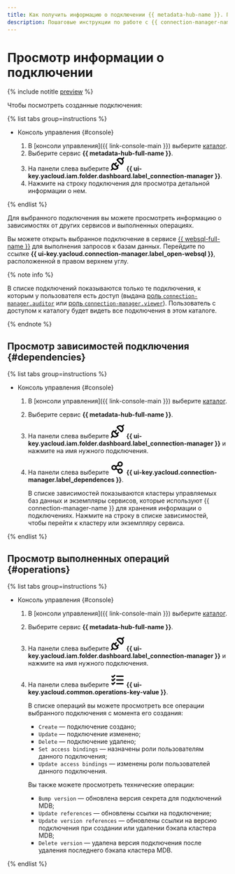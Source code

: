 ```yaml
---
title: Как получить информацию о подключении {{ metadata-hub-name }}. Пошаговые инструкции
description: Пошаговые инструкции по работе с {{ connection-manager-name }} в {{ yandex-cloud }}. Из статьи вы узнаете, как просматривать подключения.
---
```


# Просмотр информации о подключении



{% include notitle [preview](../../_includes/note-preview.md) %}



Чтобы посмотреть созданные подключения:

{% list tabs group=instructions %}

- Консоль управления {#console}

  1. В [консоли управления]({{ link-console-main }}) выберите [каталог](../../resource-manager/concepts/resources-hierarchy.md#folder).
  1. Выберите сервис **{{ metadata-hub-full-name }}**.
  1. Hа панели слева выберите ![image](../../_assets/console-icons/plug-connection.svg) **{{ ui-key.yacloud.iam.folder.dashboard.label_connection-manager }}**.
  1. Нажмите на строку подключения для просмотра детальной информации о нем.

{% endlist %}

Для выбранного подключения вы можете просмотреть информацию о зависимостях от других сервисов и выполненных операциях.


Вы можете открыть выбранное подключение в сервисе [{{ websql-full-name }}](../../websql/concepts/index.md) для выполнения запросов к базам данных. Перейдите по ссылке **{{ ui-key.yacloud.connection-manager.label_open-websql }}**, расположенной в правом верхнем углу.

{% note info %}

В списке подключений показываются только те подключения, к которым у пользователя есть доступ (выдана [роль `connection-manager.auditor`](../security/connection-manager-roles.md#connection-manager-auditor) или [роль `connection-manager.viewer`](../security/connection-manager-roles.md#connection-manager-viewer)). Пользователь с доступом к каталогу будет видеть все подключения в этом каталоге.

{% endnote %}


## Просмотр зависимостей подключения {#dependencies}

{% list tabs group=instructions %}

- Консоль управления {#console}

  1. В [консоли управления]({{ link-console-main }}) выберите [каталог](../../resource-manager/concepts/resources-hierarchy.md#folder).
  1. Выберите сервис **{{ metadata-hub-full-name }}**.
  1. На панели слева выберите ![image](../../_assets/console-icons/plug-connection.svg) **{{ ui-key.yacloud.iam.folder.dashboard.label_connection-manager }}** и нажмите на имя нужного подключения.
  1. На панели слева выберите ![image](../../_assets/console-icons/nodes-right.svg) **{{ ui-key.yacloud.connection-manager.label_dependences }}**.

     В списке зависимостей показываются кластеры управляемых баз данных и экземпляры сервисов, которые используют {{ connection-manager-name }} для хранения информации о подключениях. Нажмите на строку в списке зависимостей, чтобы перейти к кластеру или экземпляру сервиса.

{% endlist %}

## Просмотр выполненных операций {#operations}

{% list tabs group=instructions %}

- Консоль управления {#console}

  1. В [консоли управления]({{ link-console-main }}) выберите [каталог](../../resource-manager/concepts/resources-hierarchy.md#folder).
  1. Выберите сервис **{{ metadata-hub-full-name }}**.
  1. На панели слева выберите ![image](../../_assets/console-icons/plug-connection.svg) **{{ ui-key.yacloud.iam.folder.dashboard.label_connection-manager }}** и нажмите на имя нужного подключения.
  1. На панели слева выберите ![image](../../_assets/console-icons/list-check.svg) **{{ ui-key.yacloud.common.operations-key-value }}**.

     В списке операций вы можете просмотреть все операции выбранного подключения с момента его создания:

     * `Create` — подключение создано;
     * `Update` — подключение изменено;
     * `Delete` — подключение удалено;
     * `Set access bindings` — назначены роли пользователям данного подключения;
     * `Update access bindings` — изменены роли пользователей данного подключения.

     Вы также можете просмотреть технические операции:

     * `Bump version` — обновлена версия секрета для подключений MDB;
     * `Update references` — обновлены ссылки на подключение;
     * `Update version references` — обновлены ссылки на версию подключения при создании или удалении бэкапа кластера MDB;
     * `Delete version` — удалена версия подключения после удаления последнего бэкапа кластера MDB.

{% endlist %}